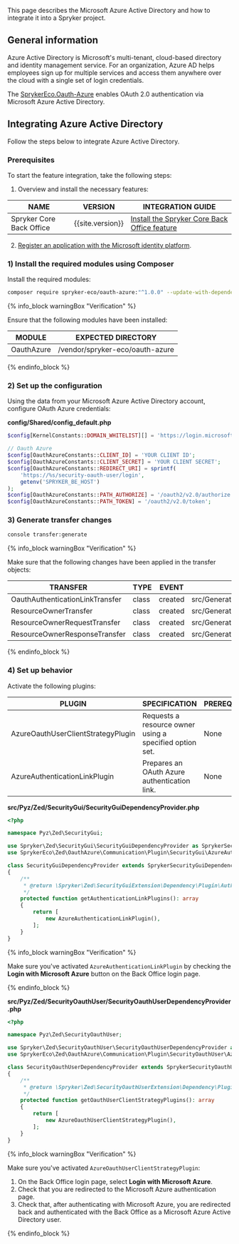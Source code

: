 


This page describes the Microsoft Azure Active Directory and how to integrate it into a Spryker project.

## General information

Azure Active Directory is Microsoft's multi-tenant, cloud-based directory and identity management service. For an organization, Azure AD helps employees sign up for multiple services and access them anywhere over the cloud with a single set of login credentials.


The [SprykerEco.Oauth-Azure](https://github.com/spryker-eco/oauth-azure) enables OAuth 2.0 authentication via Microsoft Azure Active Directory.

## Integrating Azure Active Directory

Follow the steps below to integrate Azure Active Directory.

### Prerequisites

To start the feature integration, take the following steps:

1. Overview and install the necessary features:

| NAME | VERSION | INTEGRATION GUIDE |
| --- | --- | --- |
| Spryker Core Back Office | {{site.version}} | [Install the Spryker Core Back Office feature](/docs/pbc/all/identity-access-management/{{site.version}}/install-and-upgrade/install-the-spryker-core-back-office-feature.html) |

2. [Register an application with the Microsoft identity platform](https://docs.microsoft.com/en-us/azure/active-directory/develop/quickstart-register-app).

### 1) Install the required modules using Composer

Install the required modules:

```bash
composer require spryker-eco/oauth-azure:"^1.0.0" --update-with-dependencies
```

{% info_block warningBox "Verification" %}

Ensure that the following modules have been installed:

| MODULE | EXPECTED DIRECTORY |
| --- | --- |
| OauthAzure | /vendor/spryker-eco/oauth-azure |

{% endinfo_block %}

### 2) Set up the configuration

Using the data from your Microsoft Azure Active Directory account, configure OAuth Azure credentials:

**config/Shared/config_default.php**

```php
$config[KernelConstants::DOMAIN_WHITELIST][] = 'https://login.microsoftonline.com/';

// Oauth Azure
$config[OauthAzureConstants::CLIENT_ID] = 'YOUR CLIENT ID';
$config[OauthAzureConstants::CLIENT_SECRET] = 'YOUR CLIENT SECRET';
$config[OauthAzureConstants::REDIRECT_URI] = sprintf(
    'https://%s/security-oauth-user/login',
    getenv('SPRYKER_BE_HOST')
);
$config[OauthAzureConstants::PATH_AUTHORIZE] = '/oauth2/v2.0/authorize';
$config[OauthAzureConstants::PATH_TOKEN] = '/oauth2/v2.0/token';
```

### 3) Generate transfer changes

```bash
console transfer:generate
```

{% info_block warningBox "Verification" %}

Make sure that the following changes have been applied in the transfer objects:

| TRANSFER | TYPE | EVENT | PATH |
| --- | --- | --- | --- |
| OauthAuthenticationLinkTransfer | class | created | src/Generated/Shared/Transfer/OauthAuthenticationLinkTransfer |
|ResourceOwnerTransfer| class| created| src/Generated/Shared/Transfer/ResourceOwner|
| ResourceOwnerRequestTransfer |class| created| src/Generated/Shared/Transfer/ResourceOwnerRequestTransfer|
| ResourceOwnerResponseTransfer |class| created| src/Generated/Shared/Transfer/ResourceOwnerResponseTransfer|

{% endinfo_block %}

### 4) Set up behavior

Activate the following plugins:

| PLUGIN | SPECIFICATION | PREREQUISITES | NAMESPACE |
| --- | --- | --- | --- |
| AzureOauthUserClientStrategyPlugin| Requests a resource owner using a specified option set. |None |SprykerEco\Zed\OauthAzure\Communication\Plugin\SecurityOauthUser|
| AzureAuthenticationLinkPlugin| Prepares an OAuth Azure authentication link. |None| SprykerEco\Zed\OauthAzure\Communication\Plugin\SecurityGui|

**src/Pyz/Zed/SecurityGui/SecurityGuiDependencyProvider.php**

```php
<?php

namespace Pyz\Zed\SecurityGui;

use Spryker\Zed\SecurityGui\SecurityGuiDependencyProvider as SprykerSecurityGuiDependencyProvider;
use SprykerEco\Zed\OauthAzure\Communication\Plugin\SecurityGui\AzureAuthenticationLinkPlugin;

class SecurityGuiDependencyProvider extends SprykerSecurityGuiDependencyProvider
{
    /**
     * @return \Spryker\Zed\SecurityGuiExtension\Dependency\Plugin\AuthenticationLinkPluginInterface[]
     */
    protected function getAuthenticationLinkPlugins(): array
    {
        return [
            new AzureAuthenticationLinkPlugin(),
        ];
    }
}
```

{% info_block warningBox "Verification" %}

Make sure you've activated `AzureAuthenticationLinkPlugin` by checking the **Login with Microsoft Azure** button on the Back Office login page.

{% endinfo_block %}

**src/Pyz/Zed/SecurityOauthUser/SecurityOauthUserDependencyProvider.php**

```php
<?php

namespace Pyz\Zed\SecurityOauthUser;

use Spryker\Zed\SecurityOauthUser\SecurityOauthUserDependencyProvider as SprykerSecurityOauthUserDependencyProvider;
use SprykerEco\Zed\OauthAzure\Communication\Plugin\SecurityOauthUser\AzureOauthUserClientStrategyPlugin;

class SecurityOauthUserDependencyProvider extends SprykerSecurityOauthUserDependencyProvider
{
    /**
     * @return \Spryker\Zed\SecurityOauthUserExtension\Dependency\Plugin\OauthUserClientStrategyPluginInterface[]
     */
    protected function getOauthUserClientStrategyPlugins(): array
    {
        return [
            new AzureOauthUserClientStrategyPlugin(),
        ];
    }
}
```

{% info_block warningBox "Verification" %}


Make sure you've activated `AzureOauthUserClientStrategyPlugin`:

1. On the Back Office login page, select **Login with Microsoft Azure**.
2. Check that you are redirected to the Microsoft Azure authentication page.
3. Check that, after authenticating with Microsoft Azure, you are redirected back and authenticated with the Back Office as a Microsoft Azure Active Directory user.

{% endinfo_block %}
